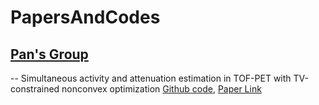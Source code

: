 # PapersAndCodes

## [Pan's Group](https://profiles.uchicago.edu/profiles/display/38666)
-- Simultaneous activity and attenuation estimation in TOF-PET with TV-constrained nonconvex optimization
  [Github code](https://github.com/zhimeir/saa_admm_paper), [Paper Link](https://arxiv.org/pdf/2303.17042)
